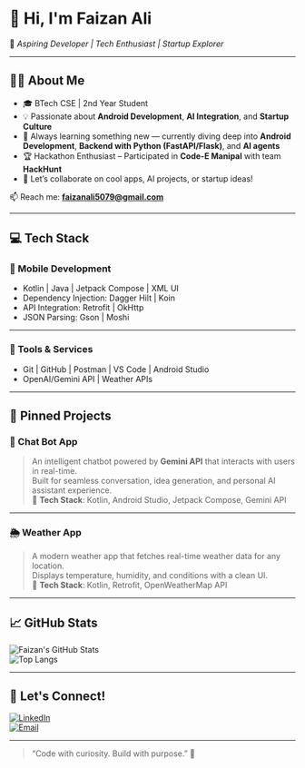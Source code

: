 # 👋 Hi, I'm Faizan Ali  

🚀 *Aspiring Developer | Tech Enthusiast | Startup Explorer*  

---

## 👨‍💻 About Me  
- 🎓 BTech CSE | 2nd Year Student  
- 💡 Passionate about **Android Development**, **AI Integration**, and **Startup Culture**  
- 🧠 Always learning something new — currently diving deep into **Android Development**, **Backend with Python (FastAPI/Flask)**, and **AI agents**  
- 🏆 Hackathon Enthusiast – Participated in **Code-E Manipal** with team **HackHunt**  
- 💬 Let’s collaborate on cool apps, AI projects, or startup ideas!

📫 Reach me: **faizanali5079@gmail.com**

---

## 💻 Tech Stack  

### 📱 Mobile Development  
- Kotlin | Java | Jetpack Compose | XML UI  
- Dependency Injection: Dagger Hilt | Koin  
- API Integration: Retrofit | OkHttp  
- JSON Parsing: Gson | Moshi  

---

### 🚀 Tools & Services  
- Git | GitHub | Postman | VS Code | Android Studio  
- OpenAI/Gemini API | Weather APIs  

---

## 📌 Pinned Projects  

### 🤖 Chat Bot App  
> An intelligent chatbot powered by **Gemini API** that interacts with users in real-time.  
> Built for seamless conversation, idea generation, and personal AI assistant experience.  
📱 **Tech Stack**: Kotlin, Android Studio, Jetpack Compose, Gemini API  

---

### 🌦 Weather App  
> A modern weather app that fetches real-time weather data for any location.  
> Displays temperature, humidity, and conditions with a clean UI.  
📱 **Tech Stack**: Kotlin, Retrofit, OpenWeatherMap API  

---

## 📈 GitHub Stats  

![Faizan's GitHub Stats](https://github-readme-stats.vercel.app/api?username=Faizan5079&show_icons=true&theme=radical)  
![Top Langs](https://github-readme-stats.vercel.app/api/top-langs/?username=Faizan5079&layout=compact&theme=radical)

---

## 🤝 Let's Connect!  

[![LinkedIn](https://img.shields.io/badge/LinkedIn-Connect-blue?style=for-the-badge&logo=linkedin)](https://www.linkedin.com/in/faizan-ali5079)  
[![Email](https://img.shields.io/badge/Gmail-Send%20Mail-red?style=for-the-badge&logo=gmail)](mailto:faizanali5079@gmail.com)

---

> “Code with curiosity. Build with purpose.” 🚀
